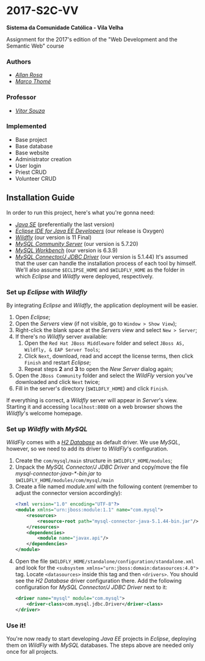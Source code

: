 # 2017-S2C-VV

**Sistema da Comunidade Católica - Vila Velha**

Assignment for the 2017's edition of the "Web Development and the Semantic Web" course

### Authors
- [*Allan Rosa*](https://github.com/thisIsChu)
- [*Marco Thomé*](https://github.com/mabrunoro)

### Professor
- [*Vitor Souza*](https://github.com/vitorsouza)

### Implemented
- Base project
- Base database
- Base website
- Administrator creation
- User login
- Priest CRUD
- Volunteer CRUD

## Installation Guide
In order to run this project, here's what you're gonna need:
- [*Java SE*](http://www.oracle.com/technetwork/java/javase/downloads/) (preferentially the last version)
- [*Eclipse IDE for Java EE Developers*](http://www.eclipse.org/downloads/) (our release is Oxygen)
- [*Wildfly*](http://wildfly.org/downloads/) (our version is 11 Final)
- [*MySQL Community Server*](http://dev.mysql.com/downloads/mysql/) (our version is 5.7.20)
- [*MySQL Workbench*](http://dev.mysql.com/downloads/tools/workbench/) (our version is 6.3.9)
- [*MySQL Connector/J JDBC Driver*](http://dev.mysql.com/downloads/connector/j/) (our version is 5.1.44)
It's assumed that the user can handle the installation process of each tool by himself.
We'll also assume `$ECLIPSE_HOME` and `$WILDFLY_HOME` as the folder in which *Eclipse* and *Wildfly* were deployed, respectively.

### Set up *Eclipse* with *Wildfly*
By integrating *Eclipse* and *Wildfly*, the application deployment will be easier.
1. Open *Eclipse*;
1. Open the *Servers* view (if not visible, go to `Window > Show View`);
1. Right-click the blank space at the *Servers* view and select `New > Server`;
1. If there's no *Wildfly* server available:
	1. Open the `Red Hat JBoss Middleware` folder and select `JBoss AS, Wildfly, & EAP Server Tools`;
	1. Click `Next`, download, read and accept the license terms, then click `Finish` and restart *Eclipse*;
	1. Repeat steps **2** and **3** to open the *New Server* dialog again;
1. Open the `JBoss Community` folder and select the *WildFly* version you've downloaded and click `Next` twice;
1. Fill in the server's directory (`$WILDFLY_HOME`) and click `Finish`.

If everything is correct, a *Wildfly* server will appear in *Server*'s view. Starting it and accessing `localhost:8080` on a web browser shows the *Wildfly*'s welcome homepage.

### Set up *Wildfly* with *MySQL*
*WildFly* comes with a [*H2 Database*](http://www.h2database.com/) as default driver. We use *MySQL*, however, so we need to add its driver to *WildFly*'s configuration.
1. Create the `com/mysql/main` structure in `$WILDFLY_HOME/modules`;
1. Unpack the *MySQL Connector/J JDBC Driver* and copy/move the file *mysql-connector-java-\*-bin.jar* to `$WILDFLY_HOME/modules/com/mysql/main`
1. Create a file named *module.xml* with the following content (remember to adjust the connector version accordingly):
	```xml
	<?xml version="1.0" encoding="UTF-8"?>
	<module xmlns="urn:jboss:module:1.1" name="com.mysql">
		<resources>
			<resource-root path="mysql-connector-java-5.1.44-bin.jar"/>
		</resources>
		<dependencies>
			<module name="javax.api"/>
		</dependencies>
	</module>
	```
1. Open the file `$WILDFLY_HOME/standalone/configuration/standalone.xml` and look for the `<subsystem xmlns="urn:jboss:domain:datasources:4.0">` tag. Locate `<datasources>` inside this tag and then `<drivers>`. You should see the *H2 Database* driver configuration there. Add the following configuration for *MySQL Connector/J JDBC Driver* next to it:
	```xml
	<driver name="mysql" module="com.mysql">
		<driver-class>com.mysql.jdbc.Driver</driver-class>
	</driver>
	```

### Use it!
You're now ready to start developing *Java EE* projects in *Eclipse*, deploying them on *WildFly* with *MySQL* databases. The steps above are needed only once for all projects.
